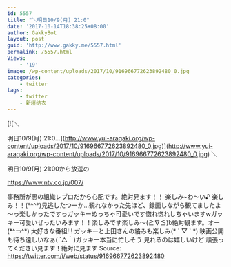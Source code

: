 ```yaml
---
id: 5557
title: "＼明日10/9(月) 21:0"
date: '2017-10-14T18:38:25+08:00'
author: GakkyBot
layout: post
guid: 'http://www.gakky.me/5557.html'
permalink: /5557.html
Views:
    - '19'
image: /wp-content/uploads/2017/10/916966772623892480_0.jpg
categories:
    - twitter
tags:
    - twitter
    - 新垣结衣
---
```


[![＼

明日10/9(月) 21:0...](http://www.yui-aragaki.org/wp-content/uploads/2017/10/916966772623892480_0.jpg)](http://www.yui-aragaki.org/wp-content/uploads/2017/10/916966772623892480_0.jpg)
＼

明日10/9(月) 21:00から放送の

 https://www.ntv.co.jp/007/

事務所が悪の組織レプロだから心配です。絶対見ます！！
楽しみ~わ〜い♪ 楽しみ！！(\*^^\*)見逃したつーか…観れなかった先ほど、録画しながら観てましたよ～っ楽しかったですっガッキーめっちゃ可愛いです惚れ惚れしちゃいますwガッキー可愛いぜったいみます！！楽しみです楽しみ～(≧∇≦)b絶対観ます。オー(\*^￢^\*) 大好きな番組!!! ガッキーと上田さんの絡みも楽しみ(\* ´ ▽ ` \*)
映画公開も待ち遠しいなぁ( ´△｀)ガッキー本当に忙しそう
見れるのは嬉しいけど
頑張ってください見ます！絶対に見ます
Source: <https://twitter.com/i/web/status/916966772623892480>

